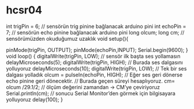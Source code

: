 # hcsr04

int trigPin = 6; // sensörün trig pinine bağlanacak arduino pini
int echoPin = 7; // sensörün echo pinine bağlanacak arduino pini
long olcum;
long cm; // sensörümüzden okuduğumuz uzaklık
void setup(){

pinMode(trigPin, OUTPUT);
pinMode(echoPin,INPUT);
Serial.begin(9600);
}
void loop()
{
digitalWrite(trigPin, LOW); // sensör ilk başta ses yollamasın
delayMicroseconds(5);
digitalWrite(trigPin, HIGH); // Burada ses dalgasını yolluyoruz
delayMicroseconds(10);
digitalWrite(trigPin, LOW); // Tek bir ses dalgası yolladık
olcum = pulseIn(echoPin, HIGH); // Eğer ses geri dönerse echo pinine geri dönecektir.
// Burada geçen süreyi hesaplıyoruz.
cm= olcum /29.1/2; // ölçüm değerini zamandan -> CM’ye çeviriyoruz
Serial.println(cm); // sonucu Serial Monitor’den görmek için bilgisayara yolluyoruz
delay(100);
}
